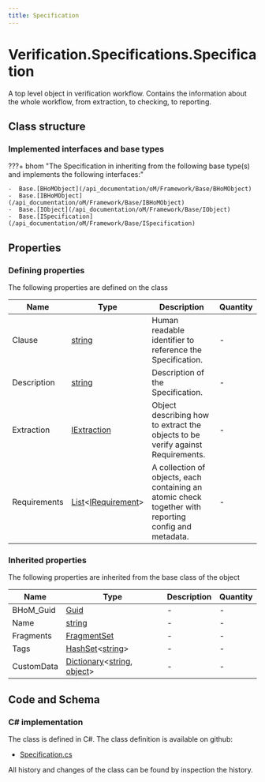 ```yaml
---
title: Specification
---
```


# Verification.Specifications.Specification

A top level object in verification workflow. Contains the information about the whole workflow, from extraction, to checking, to reporting.

## Class structure

### Implemented interfaces and base types

???+ bhom "The Specification in inheriting from the following base type(s) and implements the following interfaces:"

    -  Base.[BHoMObject](/api_documentation/oM/Framework/Base/BHoMObject)
    -  Base.[IBHoMObject](/api_documentation/oM/Framework/Base/IBHoMObject)
    -  Base.[IObject](/api_documentation/oM/Framework/Base/IObject)
    -  Base.[ISpecification](/api_documentation/oM/Framework/Base/ISpecification)


## Properties



### Defining properties

The following properties are defined on the class

| Name             | Type             | Description      | Quantity         |
|------------------|------------------|------------------|------------------|
| Clause | [string](https://learn.microsoft.com/en-us/dotnet/api/System.String?view=netstandard-2.0) | Human readable identifier to reference the Specification. | - |
| Description | [string](https://learn.microsoft.com/en-us/dotnet/api/System.String?view=netstandard-2.0) | Description of the Specification. | - |
| Extraction | [IExtraction](/api_documentation/oM/Framework/Verification/Extraction/IExtraction) | Object describing how to extract the objects to be verify against Requirements. | - |
| Requirements | [List](https://learn.microsoft.com/en-us/dotnet/api/System.Collections.Generic.List-1?view=netstandard-2.0)&lt;[IRequirement](/api_documentation/oM/Framework/Verification/Requirements/IRequirement)&gt; | A collection of objects, each containing an atomic check together with reporting config and metadata. | - |


### Inherited properties
The following properties are inherited from the base class of the object

| Name             | Type             | Description      | Quantity         |
|------------------|------------------|------------------|------------------|
| BHoM_Guid | [Guid](https://learn.microsoft.com/en-us/dotnet/api/System.Guid?view=netstandard-2.0) | - | - |
| Name | [string](https://learn.microsoft.com/en-us/dotnet/api/System.String?view=netstandard-2.0) | - | - |
| Fragments | [FragmentSet](/api_documentation/oM/Framework/Base/FragmentSet) | - | - |
| Tags | [HashSet](https://learn.microsoft.com/en-us/dotnet/api/System.Collections.Generic.HashSet-1?view=netstandard-2.0)&lt;[string](https://learn.microsoft.com/en-us/dotnet/api/System.String?view=netstandard-2.0)&gt; | - | - |
| CustomData | [Dictionary](https://learn.microsoft.com/en-us/dotnet/api/System.Collections.Generic.Dictionary-2?view=netstandard-2.0)&lt;[string](https://learn.microsoft.com/en-us/dotnet/api/System.String?view=netstandard-2.0), [object](https://learn.microsoft.com/en-us/dotnet/api/System.Object?view=netstandard-2.0)&gt; | - | - |


## Code and Schema

### C# implementation

The class is defined in C#. The class definition is available on github:

- [Specification.cs](https://github.com/BHoM/BHoM/blob/develop/Verification_oM/Specifications\Specification.cs)

All history and changes of the class can be found by inspection the history.
